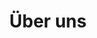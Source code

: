 ---
title : "Über uns"
description : "Wer steckt hinter NFTgamez.com?"
layout : "about"
draft : false

about_us_:
  title: "Ihr Experte für Crypto Gaming"
  subtitle: "Über DeFi Gamez"
  image: "images/about/about-11.jpg"
  content: "DeFi Gamez wurde gegründet, um eine Plattform zu bieten, die Menschen über DeFi und Kryptospiele informiert. Ich liebe die Kombination aus Spielen und tatsächlichem Geldverdienen und möchte Menschen dabei helfen, sich mit dieser neuen Technologie vertraut zu machen."

  
who_we_are:
  title: "Wer wir sind?"
  lead: "DeFiGamez.com ist eine Tochtergesellschaft des Unternehmens datafortress.cloud."
  content: "DataFortress.cloud ist ein Unternehmen, das Cloud- und Datenlösungen anbietet."
  
what_we_offer:
  title: "Was bieten wir?"
  lead: "Beratung und Information rund um das Thema DeFi."
  content: "  
  
  * Hilfe beim Einrichten Ihrer Krypto-Wallets

  * Informationen über Spiele, sowie die besten Strategien

  * Allgemeine Informationen rund um das Thema Krypto
  
  "


############# Feature ####################
feature:
- name: "Information"
  icon: "fas fa-mouse-pointer"
  content: ""
  
- name: "Consultation"
  icon: "fas fa-file-alt"
  content: ""
  
- name: "Guides"
  icon: "fas fa-briefcase"
  content: ""
  

############# Core Value ####################
core_value:
  title: "Our Core Values"
  subtitle: "Values Wr Provide"
  content: "Lorem ipsum dolor sit amet, consectetur adipiscing elit. Consv allis quam aliquet integer eget magna ullam corper intesager peent esque urna. Sed vulutate aenean nunc quis a urna morbi id vitae. Vulpuate nisl 


  sed morbi sit ut placerat eges aeftas et. Pellen tesque tristisque magnis augue gravida pulvinar placerat. Tellus massa pretra scelerisque leo. In volutpat arcu nunc nisl et, viverra faucisfbus egestas. In habitasse sagittis, convallis ut commodo amet."
  core_value_item:
  - name: "Authentic"
    content: "Lorem ipsum dolor sit aamet, ctetur adsipis cing elit. Lacaus"
    
  - name: "Empathetic"
    content: "Lorem ipsum dolor sit aamet, ctetur adsipis cing elit. Lacaus"
    
  - name: "All Improving"
    content: "Lorem ipsum dolor sit aamet, ctetur adsipis cing elit. Lacaus"
    
  - name: "User-Focused"
    content: "Lorem ipsum dolor sit aamet, ctetur adsipis cing elit. Lacaus"



################# Team ###################
team:
  title: "People Behind Us"
  subtitle: "Questions You Have"
  description: "Lorem ipsum dolor sit amet, consectetur adipiscing . egestas <br> cursus pellentesque dignissim dui, congue. Vel etiam ut"

  team_member:
  - name: "Scarlet Pena"
    designation: "Instructor"
    image: "images/about/team-1.jpg"
    social:
    - name: "facebook"
      icon: "fab fa-facebook"
      link: "#"
      
    - name: "twitter"
      icon: "fab fa-twitter"
      link: "#"
      
    - name: "instagram"
      icon: "fab fa-instagram"
      link: "#"
      
  - name: "Claire Simmmons"
    designation: "Founder"
    image: "images/about/team-2.jpg"
    social:
    - name: "facebook"
      icon: "fab fa-facebook"
      link: "#"
      
    - name: "twitter"
      icon: "fab fa-twitter"
      link: "#"
      
    - name: "instagram"
      icon: "fab fa-instagram"
      link: "#"


  - name: "Leslie Pena"
    designation: "Director"
    image: "images/about/team-3.jpg"
    social:
    - name: "facebook"
      icon: "fab fa-facebook"
      link: "#"
      
    - name: "twitter"
      icon: "fab fa-twitter"
      link: "#"
      
    - name: "instagram"
      icon: "fab fa-instagram"
      link: "#"


  - name: "Scarlet Pena"
    designation: "Instructor"
    image: "images/about/team-1.jpg"
    social:
    - name: "facebook"
      icon: "fab fa-facebook"
      link: "#"
      
    - name: "twitter"
      icon: "fab fa-twitter"
      link: "#"
      
    - name: "instagram"
      icon: "fab fa-instagram"
      link: "#"


---